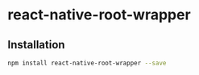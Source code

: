 # react-native-root-wrapper

## Installation

```bash
npm install react-native-root-wrapper --save
```